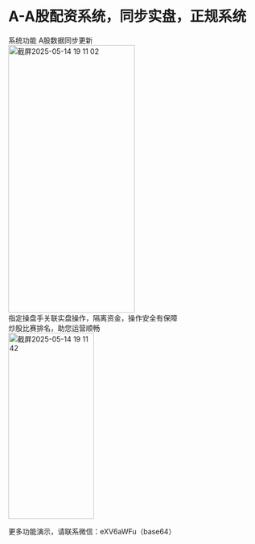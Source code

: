 # A-A股配资系统，同步实盘，正规系统
系统功能
A股数据同步更新<br>
<img width="251" height="533" alt="截屏2025-05-14 19 11 02" src="https://github.com/user-attachments/assets/435721bb-9c46-4f45-8e05-dd185d4cc60e" /> <br>
指定操盘手关联实盘操作，隔离资金，操作安全有保障<br>
炒股比赛排名，助您运营顺畅<br>
<img width="170" height="371" alt="截屏2025-05-14 19 11 42" src="https://github.com/user-attachments/assets/bbb0de10-35f8-4162-8799-2882b75601a4" /> <br>

更多功能演示，请联系微信：eXV6aWFu（base64）<br>
